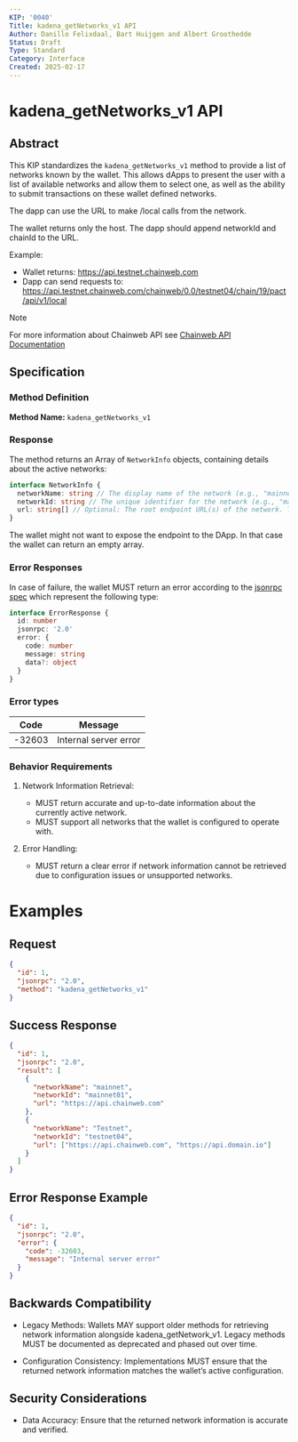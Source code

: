 ```yaml
---
KIP: '0040'
Title: kadena_getNetworks_v1 API
Author: Danillo Felixdaal, Bart Huijgen and Albert Groothedde
Status: Draft
Type: Standard
Category: Interface
Created: 2025-02-17
---
```


# kadena_getNetworks_v1 API

## Abstract

This KIP standardizes the `kadena_getNetworks_v1` method to provide a list of networks known by the wallet. This allows dApps to present the user with a list of available networks and allow them to select one, as well as the ability to submit transactions on these wallet defined networks.

The dapp can use the URL to make /local calls from the network.

The wallet returns only the host. The dapp should append networkId and chainId
to the URL.

Example:
- Wallet returns: https://api.testnet.chainweb.com
- Dapp can send requests to:
  https://api.testnet.chainweb.com/chainweb/0.0/testnet04/chain/19/pact/api/v1/local

> [!NOTE]  
> For more information about Chainweb API see
> [Chainweb API Documentation](api.chainweb.com)

## Specification

### Method Definition

**Method Name:** `kadena_getNetworks_v1`

### Response

The method returns an Array of `NetworkInfo` objects, containing details about the active networks:

```ts
interface NetworkInfo {
  networkName: string // The display name of the network (e.g., "mainnet").
  networkId: string // The unique identifier for the network (e.g., "mainnet01").
  url: string[] // Optional: The root endpoint URL(s) of the network. This should be the base URL for sending commands (e.g., "https://api.chainweb.com") rather than the full command path. Placeholders for chainId should be managed by the client.
}
```

The wallet might not want to expose the endpoint to the DApp. In that case the wallet can return an empty array.

### Error Responses

In case of failure, the wallet MUST return an error according to the [jsonrpc spec](https://www.jsonrpc.org/specification#error_object) which represent the following type:

```typescript
interface ErrorResponse {
  id: number
  jsonrpc: '2.0'
  error: {
    code: number
    message: string
    data?: object
  }
}
```

### Error types

| Code   | Message               |
| ------ | --------------------- |
| -32603 | Internal server error |

### Behavior Requirements

1. Network Information Retrieval:

   - MUST return accurate and up-to-date information about the currently active network.
   - MUST support all networks that the wallet is configured to operate with.

2. Error Handling:
   - MUST return a clear error if network information cannot be retrieved due to configuration issues or unsupported networks.

# Examples

## Request

```json
{
  "id": 1,
  "jsonrpc": "2.0",
  "method": "kadena_getNetworks_v1"
}
```

## Success Response

```json
{
  "id": 1,
  "jsonrpc": "2.0",
  "result": [
    {
      "networkName": "mainnet",
      "networkId": "mainnet01",
      "url": "https://api.chainweb.com"
    },
    {
      "networkName": "Testnet",
      "networkId": "testnet04",
      "url": ["https://api.chainweb.com", "https://api.domain.io"]
    }
  ]
}
```

## Error Response Example

```json
{
  "id": 1,
  "jsonrpc": "2.0",
  "error": {
    "code": -32603,
    "message": "Internal server error"
  }
}
```

## Backwards Compatibility

- Legacy Methods: Wallets MAY support older methods for retrieving network information alongside kadena_getNetwork_v1. Legacy methods MUST be documented as deprecated and phased out over time.

- Configuration Consistency: Implementations MUST ensure that the returned network information matches the wallet’s active configuration.

## Security Considerations

- Data Accuracy: Ensure that the returned network information is accurate and verified.
